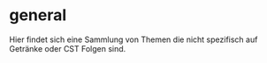 # general
Hier findet sich eine Sammlung von Themen die nicht spezifisch auf Getränke oder CST Folgen sind.
